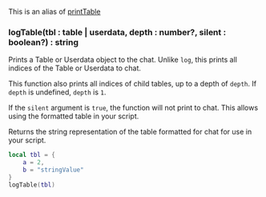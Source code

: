 This is an alias of [printTable](./printTable.md)

### logTable(tbl : table | userdata, depth : number?, silent : boolean?) : string

Prints a Table or Userdata object to the chat. Unlike `log`, this prints all indices of the Table or Userdata to chat.

This function also prints all indices of child tables, up to a depth of `depth`. If `depth` is undefined, `depth` is `1`.

If the `silent` argument is `true`, the function will not print to chat. This allows using the formatted table in your script.

Returns the string representation of the table formatted for chat for use in your script.

```lua
local tbl = {
    a = 2,
    b = "stringValue"
}
logTable(tbl)
```
